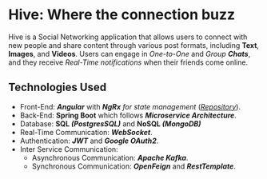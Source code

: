 # Hive: Where the connection buzz
Hive is a Social Networking application that allows users to connect with new people and share content through various 
post formats, including **Text**, **Images**, and **Videos**. Users can engage in _One-to-One_ and _Group **Chats**_,
and they receive _Real-Time notifications_ when their friends come online.

## Technologies Used

* Front-End:  **_Angular_** with _**NgRx** for state management_ ([_Repository_](https://github.com/vishnu-MM/Hive-Wher_the_connection_buzz-Angular.git)).
* Back-End: **Spring Boot** which follows **_Microservice Architecture_**.
* Database: **SQL _(PostgresSQL)_** and **NoSQL _(MongoDB)_**
* Real-Time Communication: **_WebSocket_**.
* Authentication: **_JWT_** and **_Google OAuth2_**.
* Inter Service Communication: 
  * Asynchronous Communication: **_Apache Kafka_**.
  * Synchronous Communication: **_OpenFeign_** and **_RestTemplate_**.
